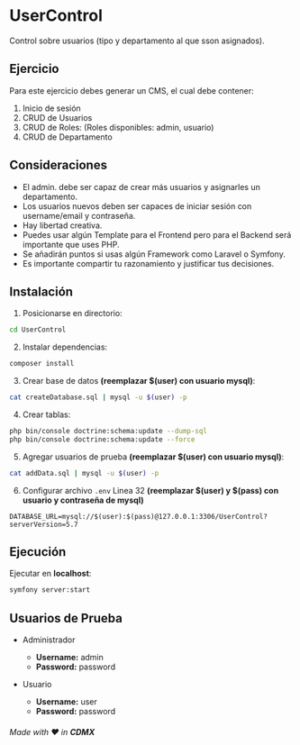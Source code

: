 # UserControl

Control sobre usuarios (tipo y departamento al que sson asignados).

## Ejercicio

Para este ejercicio debes generar un CMS, el cual debe contener:

  1. Inicio de sesión
  2. CRUD de Usuarios
  3. CRUD de Roles: (Roles disponibles: admin, usuario)
  4. CRUD de Departamento

## Consideraciones

  - El admin. debe ser capaz de crear más usuarios y asignarles un departamento.
  - Los usuarios nuevos deben ser capaces de iniciar sesión con username/email y
  contraseña.
  - Hay libertad creativa.
  - Puedes usar algún Template para el Frontend pero para el Backend será importante
  que uses PHP.
  - Se añadirán puntos si usas algún Framework como Laravel o Symfony.
  - Es importante compartir tu razonamiento y justificar tus decisiones.

## Instalación

  1. Posicionarse en directorio:
  ```bash
  cd UserControl
  ```
  2. Instalar dependencias:
  ```bash
  composer install
  ```
  3. Crear base de datos **(reemplazar $(user) con usuario mysql)**:
  ```bash
  cat createDatabase.sql | mysql -u $(user) -p
  ```
  4. Crear tablas:
  ```bash
  php bin/console doctrine:schema:update --dump-sql
  php bin/console doctrine:schema:update --force
  ```
  5. Agregar usuarios de prueba **(reemplazar $(user) con usuario mysql)**:
  ```bash
  cat addData.sql | mysql -u $(user) -p
  ```
  6. Configurar archivo `.env` Linea 32 **(reemplazar $(user) y $(pass) con usuario y contraseña de mysql)**
  ```
  DATABASE_URL=mysql://$(user):$(pass)@127.0.0.1:3306/UserControl?serverVersion=5.7
  ```

## Ejecución

  Ejecutar en **localhost**:
  ```bash
  symfony server:start
  ```

## Usuarios de Prueba

  - Administrador
    - **Username:** admin
    - **Password:** password

  - Usuario
    - **Username:** user
    - **Password:** password

###### Made with :heart: in **CDMX**
